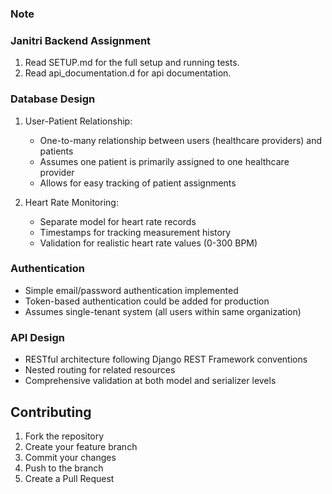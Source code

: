 ### Note
### Janitri Backend Assignment
1. Read SETUP.md for the full setup and running tests.
2. Read api_documentation.d for api documentation.

### Database Design
1. User-Patient Relationship:
   - One-to-many relationship between users (healthcare providers) and patients
   - Assumes one patient is primarily assigned to one healthcare provider
   - Allows for easy tracking of patient assignments

2. Heart Rate Monitoring:
   - Separate model for heart rate records
   - Timestamps for tracking measurement history
   - Validation for realistic heart rate values (0-300 BPM)

### Authentication
- Simple email/password authentication implemented
- Token-based authentication could be added for production
- Assumes single-tenant system (all users within same organization)

### API Design
- RESTful architecture following Django REST Framework conventions
- Nested routing for related resources
- Comprehensive validation at both model and serializer levels


## Contributing

1. Fork the repository
2. Create your feature branch
3. Commit your changes
4. Push to the branch
5. Create a Pull Request

